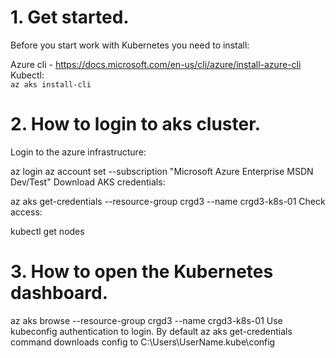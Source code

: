 # 1. Get started.
Before you start work with Kubernetes you need to install:  
  
Azure cli - https://docs.microsoft.com/en-us/cli/azure/install-azure-cli  
Kubectl:  
  `az aks install-cli`

# 2. How to login to aks cluster.
  Login to the azure infrastructure:

  az login
  az account set --subscription "Microsoft Azure Enterprise MSDN Dev/Test"
  Download AKS credentials:

  az aks get-credentials --resource-group crgd3 --name crgd3-k8s-01
  Check access:

  kubectl get nodes

# 3. How to open the Kubernetes dashboard.
  az aks browse --resource-group crgd3 --name crgd3-k8s-01
  Use kubeconfig authentication to login.
  By default az aks get-credentials command downloads config to C:\Users\UserName\.kube\config

